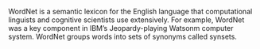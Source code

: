 WordNet is a semantic lexicon for the English language that computational linguists and cognitive scientists use extensively.
For example, WordNet was a key component in IBM’s Jeopardy-playing Watsonm computer system. WordNet groups words
into sets of synonyms called synsets.
